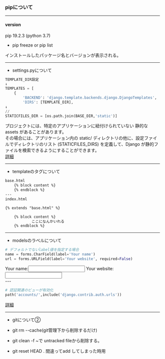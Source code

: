
### pipについて
---

#### version
pip 19.2.3 (python 3.7)

- pip freeze or pip list

インストールしたパッケージ名とバージョンが表示される。

--- 
- settings.pyについて
```python
TEMPLATE_DIR設定
↓
TEMPLATES = [
    {
        'BACKEND': 'django.template.backends.django.DjangoTemplates',
        'DIRS': [TEMPLATE_DIR],
↓
//
STATICFILES_DIR = [os.path.join(BASE_DIR,'static')]
```
プロジェクトには、特定のアプリケーションに紐付けられていない 静的な assets があることがあります。<br />その場合には、アプリケーション内の static/ ディレクトリの他に、設定ファイルでディレクトリのリスト (STATICFILES_DIRS) を定義して、Django が静的ファイルを検索できるようにすることができます。<br/>
[詳細](https://docs.djangoproject.com/ja/3.0/howto/static-files/)

---

- templateのタグについて
```html
base.html
    {% block content %}
    {% endblock %}
---
index.html

{% extends "base.html" %}

    {% block content %}
            ここになんかいれる
    {% endblock %}
```
---
- modelsのラベルについて

```python
# デフォルトでないlabel値を指定する場合
name = forms.CharField(label='Your name')
url = forms.URLField(label='Your website', required=False)
```
<tr><th>Your name:</th><td><input type="text" name="name" required></td></tr>
<tr><th>Your website:</th><td><input type="url" name="url"></td></tr>
<br /> 
---


```python
# 認証関連のビューが有効化
path('accounts/',include('django.contrib.auth.urls'))
```
[詳細](https://github.com/django/django/blob/b9cf764be62e77b4777b3a75ec256f6209a57671/django/contrib/auth/urls.py)

---

- gitについて②

- git rm --cache(git管理下から削除するだけ)
- git clean -f ~で untracked fileから削除する。
- git reset HEAD . 間違ってadd してしまった時用
